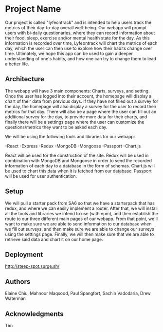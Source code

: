 # Project Name

Our project is called "lyfeontrack" and is intended to help users track the metrics of their day-to-day
overall well-being.
Our webapp will prompt users with bi-daily questionaries,
where they can record information about their food, sleep, exercise and/or mental health state for the day.
As this information is recorded over time, Lyfeontrack will chart the metrics of each day,
which the user can then use to explore how their habits change over time.
Ultimately,
we hope this app can be used to gain a deeper understanding of one's
habits, and how one can try to change them to lead a better life.

## Architecture

The webapp will have 3 main components: Charts, surveys, and setting.
Once the user has logged into their account, the homepage will display a chart of their data from previous days.
If they have not filled out a survey for the day, the homepage will also display a survey for the user to record their
metrics for that day.
There will also be a page where the user can fill out an additional survey for the day, to provide
more data for their charts, and finally there will be a settings page where the user can customize the questions/metrics
they want to be asked each day.

We will be using the following tools and libraries for our webapp:

-React
-Express
-Redux
-MongoDB
-Mongoose
-Passport
-Chart.js

React will be used for the construction of the site.
Redux will be used in combination with MongoDB and Mongoose in order to
send the recorded information of each day to a database in the form of schemas.
Chart.js will be used to chart this data when it is fetched from our database.
Passport will be used for user authentication.


## Setup

We will pull a starter pack from SA6 so that we have a starterpack that has redux, and where
we can easily implement a router. After that, we will install all the tools and libraries we intend
to use (with npm), and then establish the route to our three different main pages of our webapp.
From that point, we'll want to make sure we are able to send information to our database when we
fill out surveys, and then make sure we are able to change our surveys using the settings page.
Finally, we will then make sure that we are able to retrieve said data and chart it on our home page.

## Deployment

http://steep-spot.surge.sh/

## Authors

Elaine Chiu,
Mahnoor Maqsood,
Paul Spangfort,
Sachin Vadodaria,
Drew Waterman

## Acknowledgments

Tim

